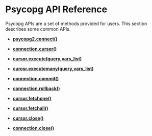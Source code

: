# Psycopg API Reference<a name="EN-US_TOPIC_0000001126927585"></a>

Psycopg APIs are a set of methods provided for users. This section describes some common APIs.

-   **[psycopg2.connect\(\)](psycopg2-connect.md)**  

-   **[connection.cursor\(\)](connection-cursor.md)**  

-   **[cursor.execute\(query,vars\_list\)](cursor-execute-query-vars_list.md)**  

-   **[curosr.executemany\(query,vars\_list\)](curosr-executemany-query-vars_list.md)**  

-   **[connection.commit\(\)](connection-commit.md)**  

-   **[connection.rollback\(\)](connection-rollback.md)**  

-   **[cursor.fetchone\(\)](cursor-fetchone.md)**  

-   **[cursor.fetchall\(\)](cursor-fetchall.md)**  

-   **[cursor.close\(\)](cursor-close.md)**  

-   **[connection.close\(\)](connection-close.md)**  